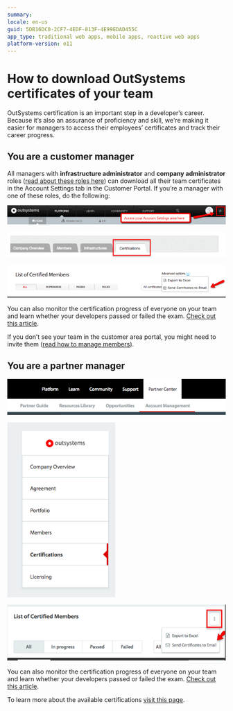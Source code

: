 ```yaml
---
summary:
locale: en-us
guid: 5DB16DC0-2CF7-4EDF-813F-4E99EDAD455C
app_type: traditional web apps, mobile apps, reactive web apps
platform-version: o11
---
```


# How to download OutSystems certificates of your team

OutSystems certification is an important step in a developer’s career. Because it’s also an assurance of proficiency and skill, we're making it easier for managers to access their employees’ certificates and track their career progress.

 ## You are a customer manager

All managers with **infrastructure administrator** and **company administrator** roles ([read about these roles here](https://success.outsystems.com/Support/Enterprise_Customers/OutSystems_Support/Managing_your_company_permissions_on_OutSystems_Customer_Portal)) can download all their team certificates in the Account Settings tab in the Customer Portal. If you’re a manager with one of these roles, do the following:

![](images/dowload-os-cert-1.png)

![](images/dowload-os-cert-2.png)

![](images/dowload-os-cert-3.png)

You can also monitor the certification progress of everyone on your team and learn whether your developers passed or failed the exam. [Check out this article](https://success.outsystems.com/Support/Account_and_Members_Management/How_many_certified_professionals_do_I_have_on_my_team%3F).

<div class="info" markdown="1">

If you don’t see your team in the customer area portal, you might need to invite them ([read how to manage members](https://success.outsystems.com/Support/Enterprise_Customers/OutSystems_Support/Managing_your_company_permissions_on_OutSystems_Customer_Portal)).

</div>

## You are a partner manager

![](images/dowload-os-cert-4.png)

![](images/dowload-os-cert-5.png)

![](images/dowload-os-cert-6.png)

You can also monitor the certification progress of everyone on your team and learn whether your developers passed or failed the exam. [Check out this article](https://success.outsystems.com/Support/Account_and_Members_Management/How_many_certified_professionals_do_I_have_on_my_team%3F).

To learn more about the available certifications [visit this page](https://www.outsystems.com/learn/certifications).
